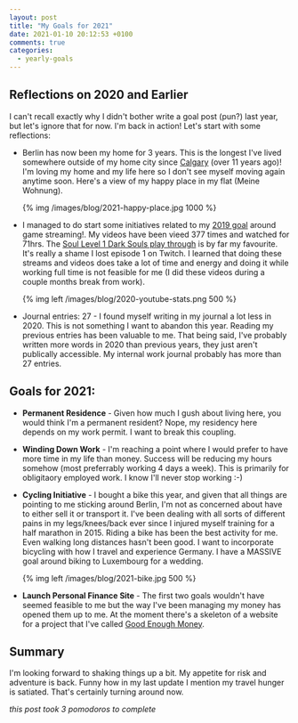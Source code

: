 ```yaml
---
layout: post
title: "My Goals for 2021"
date: 2021-01-10 20:12:53 +0100
comments: true
categories:
  - yearly-goals
---
```


## Reflections on 2020 and Earlier

I can't recall exactly why I didn't bother write a goal post (pun?) last year, but let's ignore that for now. I'm back
in action! Let's start with some reflections:

* Berlin has now been my home for 3 years. This is the longest I've lived somewhere outside of my home city since
  [Calgary][calgary-move] (over 11 years ago)! I'm loving my home and my life here so I don't see myself moving again
  anytime soon. Here's a view of my happy place in my flat (Meine Wohnung).

  {% img /images/blog/2021-happy-place.jpg 1000 %}
* I managed to do start some initiatives related to my [2019 goal][2019-goals] around game streaming!. My videos have
  been vieed 377 times and watched for 71hrs. The [Soul Level 1 Dark Souls play through][soul-level1] is by far my favourite. It's
  really a shame I lost episode 1 on Twitch. I learned that doing these streams and videos does take a lot of time and
  energy and doing it while working full time is not feasible for me (I did these videos during a couple months break
  from work).

  {% img left /images/blog/2020-youtube-stats.png 500 %}
  <br style="clear:both" />
* Journal entries: 27 - I found myself writing in my journal a lot less in 2020. This is not something I want to abandon
  this year. Reading my previous entries has been valuable to me. That being said, I've probably written more words in
  2020 than previous years, they just aren't publically accessible. My internal work journal probably has more than 27
  entries.

[calgary-move]: /blog/a-new-beginning-or-goodbye-20-s-hello-30-s/
[2019-goals]: /my-resolutions-for-2019/
[soul-level1]: https://www.youtube.com/playlist?list=PLdY9IPS1jPwLpHwPL3KnLlPi9GpkAKXyP

## Goals for 2021:

* **Permanent Residence** - Given how much I gush about living here, you would think I'm a permanent resident? Nope, my
  residency here depends on my work permit. I want to break this coupling.
* **Winding Down Work** - I'm reaching a point where I would prefer to have more time in my life than money. Success
  will be reducing my hours somehow (most preferrably working 4 days a week). This is primarily for obligitaory employed
  work. I know I'll never stop working :-)
* **Cycling Initiative** - I bought a bike this year, and given that all things are pointing to me sticking around
  Berlin, I'm not as concerned about have to either sell it or transport it. I've been dealing with all sorts of
  different pains in my legs/knees/back ever since I injured myself training for a half marathon in 2015. Riding a bike
  has been the best activity for me. Even walking long distances hasn't been good. I want to incorporate bicycling with
  how I travel and experience Germany. I have a MASSIVE goal around biking to Luxembourg for a wedding.

  {% img left /images/blog/2021-bike.jpg 500 %}
  <br style="clear:both" />
* **Launch Personal Finance Site** - The first two goals wouldn't have seemed feasible to me but the way I've been
  managing my money has opened them up to me. At the moment there's a skeleton of a website for a project that I've
  called [Good Enough Money][gem].

[gem]: https://www.goodenoughmoney.com/

## Summary

I'm looking forward to shaking things up a bit. My appetite for risk and adventure is back. Funny how in my last update
I mention my travel hunger is satiated. That's certainly turning around now.

*this post took 3 pomodoros to complete*
